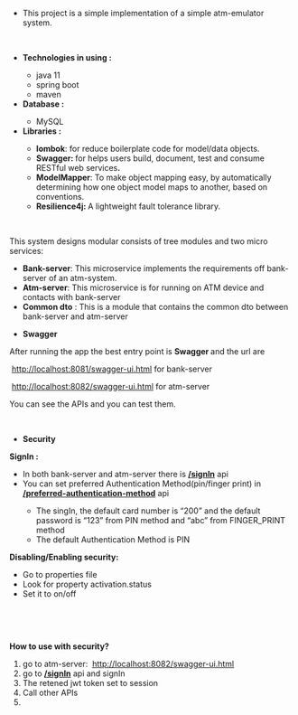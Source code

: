 <ul>
<li>This project is a simple implementation of a simple atm-emulator system.</li>
</ul>
<p>&nbsp;&nbsp;</p>
<ul>
<li><strong>Technologies in using :</strong></li>
<ul>
<li>java 11</li>
<li>spring boot</li>
<li>maven</li>
</ul>
<li><strong>Database :</strong></li>
<ul>
<li>MySQL</li>
</ul>
<li><strong>Libraries :</strong></li>
<ul>
<li><strong>lombok</strong>: for reduce boilerplate code for model/data objects.</li>
<li><strong>Swagger:&nbsp;</strong>for helps users build, document, test and consume RESTful web services<strong>.</strong></li>
<li><strong>ModelMapper</strong>: To make object mapping easy, by automatically determining how one object model maps to another, based on conventions.</li>
<li><strong>Resilience4j: </strong>A lightweight fault tolerance library.</li>
</ul>
</ul>
<p>&nbsp;</p>
<p>This system designs modular consists of tree modules and two micro services:</p>
<ul>
<li><strong>Bank-server</strong>: This microservice implements the requirements off bank-server of an atm-system.</li>
<li><strong>Atm-server</strong>: This microservice is for running on ATM device and contacts with bank-server</li>
<li><strong>Common dto</strong> : This is a module that contains the common dto between bank-server and atm-server</li>
</ul>
<ul>
<li><strong>Swagger&nbsp;</strong></li>
</ul>
<p>After running the app the best entry point is&nbsp;<strong>Swagger&nbsp;</strong>and the url are</p>
<p>&nbsp;<a href="http://localhost:8081/swagger-ui.html">http://localhost:8081/swagger-ui.html</a> for bank-server</p>
<p>&nbsp;<u><a href="http://localhost:8082/swagger-ui.html">http://localhost:8082/swagger-ui.html</a></u> for atm-server</p>
<p>You can see the APIs and you can test them.</p>
<p>&nbsp;</p>
<ul>
<li><strong>Security</strong></li>
</ul>
<p><strong>SignIn : </strong></p>
<ul>
<li>In both bank-server and atm-server there is <a href="http://localhost:8082/swagger-ui.html#/operations/authentication-controller/generateTokenUsingPOST"><strong>/signIn</strong></a> api</li>
<li>You can set preferred Authentication Method(pin/finger print) in <a href="http://localhost:8082/swagger-ui.html#/operations/authentication-controller/setPreferredAuthenticationMethodUsingPUT"><strong>/preferred-authentication-method</strong></a> api</li>
</ul>
<ul>
<ul>
<li>The singIn, the default card number is &ldquo;200&rdquo; and the default password is &ldquo;123&rdquo; from PIN method and &ldquo;abc&rdquo; from FINGER_PRINT method</li>
<li>The default Authentication Method is PIN</li>
</ul>
</ul>
<p><strong>Disabling/Enabling security:</strong></p>
<ul>
<li>Go to properties file</li>
<li>Look for property activation.status</li>
<li>Set it to on/off</li>
</ul>
<p><strong>&nbsp;</strong></p>
<p><strong>&nbsp;</strong></p>
<p><strong>How to use with security?</strong></p>
<ol>
<li>go to atm-server: &nbsp;<u><a href="http://localhost:8082/swagger-ui.html">http://localhost:8082/swagger-ui.html</a> </u></li>
<li>go to <a href="http://localhost:8082/swagger-ui.html#/operations/authentication-controller/generateTokenUsingPOST"><strong>/signIn</strong></a> api and signIn</li>
<li>The retened jwt token set to session</li>
<li>Call other APIs</li>
<li></li>
</ol>
<p>&nbsp;</p>